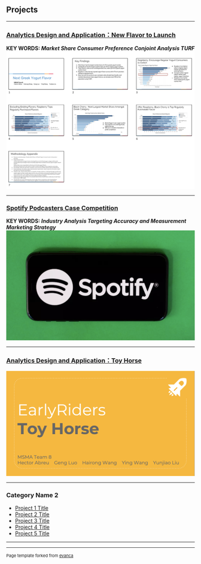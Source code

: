 ##  Projects

---

### [Analytics Design and Application：New Flavor to Launch](/sample_page)
**KEY WORDS: *Market Share*  *Consumer Preference*  *Conjoint Analysis*  *TURF***
<img src="images/Screen Shot 2020-02-15 at 02.22.00.png?raw=true"/>

---
### [Spotify Podcasters Case Competition](/pdf/SMA.pdf)
**KEY WORDS: *Industry Analysis*  *Targeting Accuracy and Measurement*  *Marketing Strategy***  
<img src="images/spotifylogo.png?raw=true"/>

---
### [Analytics Design and Application：Toy Horse](/Yogurt-Project-Team8.html)
<img src="images/Toyhorse.png?raw=true"/>

---

### Category Name 2

- [Project 1 Title](http://example.com/)
- [Project 2 Title](http://example.com/)
- [Project 3 Title](http://example.com/)
- [Project 4 Title](http://example.com/)
- [Project 5 Title](http://example.com/)

---




---
<p style="font-size:11px">Page template forked from <a href="https://github.com/evanca/quick-portfolio">evanca</a></p>
<!-- Remove above link if you don't want to attibute -->
